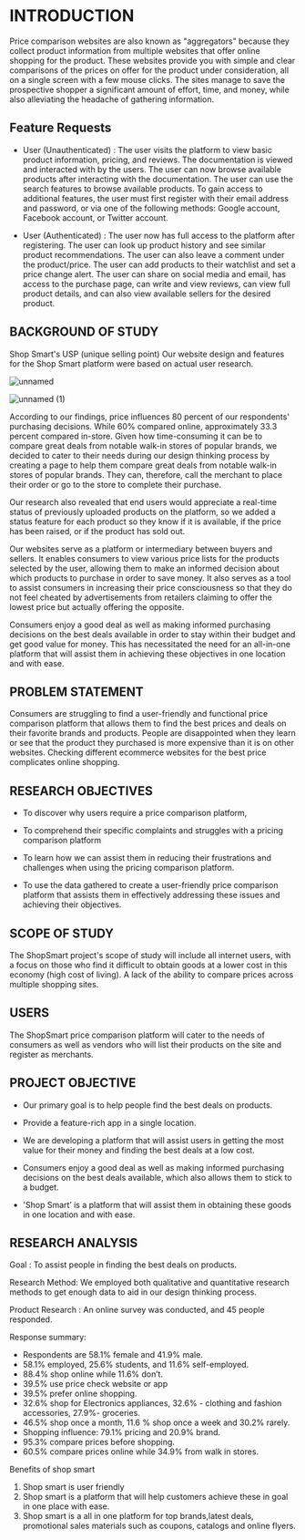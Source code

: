 # INTRODUCTION
Price comparison websites are also known as "aggregators" because they collect product information from multiple websites that offer online shopping for the product. These websites provide you with simple and clear comparisons of the prices on offer for the product under consideration, all on a single screen with a few mouse clicks. The sites manage to save the prospective shopper a significant amount of effort, time, and money, while also alleviating the headache of gathering information.

## Feature Requests

- User (Unauthenticated) :
The user visits the platform to view basic product information, pricing, and reviews. The documentation is viewed and interacted with by the users. The user can now browse available products after interacting with the documentation. The user can use the search features to browse available products. To gain access to additional features, the user must first register with their email address and password, or via one of the following methods: Google account, Facebook account, or Twitter account.

- User (Authenticated) :
The user now has full access to the platform after registering. The user can look up product history and see similar product recommendations. The user can also leave a comment under the product/price. The user can add products to their watchlist and set a price change alert. The user can share on social media and email, has access to the purchase page, can write and view reviews, can view full product details, and can also view available sellers for the desired product.



## BACKGROUND OF STUDY

Shop Smart's USP (unique selling point)
Our website design and features for the Shop Smart platform were based on actual user research.

![unnamed](https://user-images.githubusercontent.com/84202664/182705476-abb3232d-3283-41d4-839f-43d2e2ced2ad.png)

![unnamed (1)](https://user-images.githubusercontent.com/84202664/182707564-564f1cd8-23fa-4d69-a21b-4d5da8e7ebbd.png)

According to our findings, price influences 80 percent of our respondents' purchasing decisions. While 60% compared online, approximately 33.3 percent compared in-store. Given how time-consuming it can be to compare great deals from notable walk-in stores of popular brands, we decided to cater to their needs during our design thinking process by creating a page to help them compare great deals from notable walk-in stores of popular brands. They can, therefore, call the merchant to place their order or go to the store to complete their purchase.

Our research also revealed that end users would appreciate a real-time status of previously uploaded products on the platform, so we added a status feature for each product so they know if it is available, if the price has been raised, or if the product has sold out.

Our websites serve as a platform or intermediary between buyers and sellers. It enables consumers to view various price lists for the products selected by the user, allowing them to make an informed decision about which products to purchase in order to save money. It also serves as a tool to assist consumers in increasing their price consciousness so that they do not feel cheated by advertisements from retailers claiming to offer the lowest price but actually offering the opposite.

Consumers enjoy a good deal as well as making informed purchasing decisions on the best deals available in order to stay within their budget and get good value for money. This has necessitated the need for an all-in-one platform that will assist them in achieving these objectives in one location and with ease.

## PROBLEM STATEMENT

Consumers are struggling to find a user-friendly and functional price comparison platform that allows them to find the best prices and deals on their favorite brands and products.
People are disappointed when they learn or see that the product they purchased is more expensive than it is on other websites.
Checking different ecommerce websites for the best price complicates online shopping.

## RESEARCH OBJECTIVES
- To discover why users require a price comparison platform,

- To comprehend their specific complaints and struggles with a pricing comparison platform

- To learn how we can assist them in reducing their frustrations and challenges when using the pricing comparison platform.

- To use the data gathered to create a user-friendly price comparison platform that assists them in effectively addressing these issues and achieving their objectives.

## SCOPE OF STUDY

The ShopSmart project's scope of study will include all internet users, with a focus on those who find it difficult to obtain goods at a lower cost in this economy (high cost of living). A lack of the ability to compare prices across multiple shopping sites.

## USERS

The ShopSmart price comparison platform will cater to the needs of consumers as well as vendors who will list their products on the site and register as merchants.

## PROJECT OBJECTIVE

- Our primary goal is to help people find the best deals on products.

- Provide a feature-rich app in a single location.

- We are developing a platform that will assist users in getting the most value for their money and finding the best deals at a low cost.

- Consumers enjoy a good deal as well as making informed purchasing decisions on the best deals available, which also allows them to stick to a budget.

- 'Shop Smart’ is a platform that will assist them in obtaining these goods in one location and with ease.

## RESEARCH ANALYSIS

Goal : To assist people in finding the best deals on products.

Research Method: We employed both qualitative and quantitative research methods to get enough data to aid in our design thinking process.

Product Research : An online survey was conducted, and 45 people responded.

Response summary:
* Respondents are 58.1% female and 41.9% male.
* 58.1% employed, 25.6% students, and 11.6% self-employed.
* 88.4% shop online while 11.6% don’t.
* 39.5% use price check website or app
* 39.5% prefer online shopping.
* 32.6% shop for Electronics appliances, 32.6% - clothing and fashion accessories, 27.9%- groceries.
* 46.5% shop once a month, 11.6 % shop once a week and 30.2% rarely.
* Shopping influence: 79.1% pricing and 20.9% brand.
* 95.3% compare prices before shopping.
* 60.5% compare prices online while 34.9% from walk in stores.

Benefits of shop smart 
1. Shop smart is user friendly 
2. Shop smart is a platform that will help customers achieve these in goal in one place with ease.
3. Shop smart is a all in one platform for top brands,latest deals, promotional sales materials such as coupons, catalogs and online flyers.
